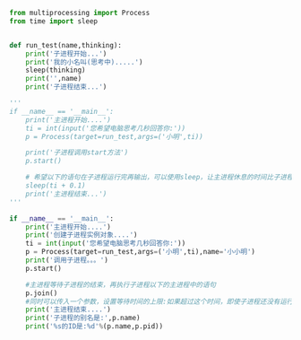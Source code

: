 
<BlogInfo id="512" title="4.join方法的使用" author="白日梦想猿" pv=0 read_times=0 pre_cost_time="0分45秒" category="并发编程" tag_list="['并发编程']" create_time="2020.04.28 10:58:17" update_time="2020.04.28 11:45:07" />

```python
from multiprocessing import Process
from time import sleep


def run_test(name,thinking):
    print('子进程开始...')
    print('我的小名叫(思考中).....')
    sleep(thinking)
    print('',name)
    print('子进程结束...')

'''
if __name__ == '__main__':
    print('主进程开始....')
    ti = int(input('您希望电脑思考几秒回答你:'))
    p = Process(target=run_test,args=('小明',ti))

    print('子进程调用start方法')
    p.start()

    # 希望以下的语句在子进程运行完再输出，可以使用sleep，让主进程休息的时间比子进程休息的时间长即可
    sleep(ti + 0.1)
    print('主进程结束...')
'''

if __name__ == '__main__':
    print('主进程开始....')
    print('创建子进程实例对象....')
    ti = int(input('您希望电脑思考几秒回答你:'))
    p = Process(target=run_test,args=('小明',ti),name='小小明')
    print('调用子进程。。。')
    p.start()

    #主进程等待子进程的结束，再执行子进程以下的主进程中的语句
    p.join()
    #同时可以传入一个参数，设置等待时间的上限:如果超过这个时间，即使子进程还没有运行结束，主进程任然会运行子进程以下的主进程中的语句
    print('主进程结束....')
    print('子进程的别名是:',p.name)
    print('%s的ID是:%d'%(p.name,p.pid))






```

